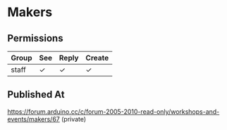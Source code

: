 # Makers

## Permissions

| Group | See | Reply | Create |
| ----- | --- | ----- | ------ |
| staff | ✓   | ✓     | ✓      |

## Published At

https://forum.arduino.cc/c/forum-2005-2010-read-only/workshops-and-events/makers/67 (private)
